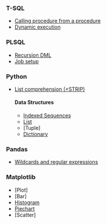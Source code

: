 ### T-SQL
* [Calling procedure from a procedure](scripts/procedure_output_call.sql)
* [Dynamic execution](scripts/dynamic_parameters.sql)

### PLSQL
* [Recursion DML](scripts/recursion_dml.sql)
* [Job setup](scripts/job.sql)

### Python
* [List comprehension (+STRIP)](scripts/list_comprehension_1.ipynb)
  #### Data Structures
  * [Indexed Sequences](scripts/indexed_sequences.ipynb)
  * [List](scripts/indexed_sequences_list.ipynb)
  * [Tuple]
  * [Dictionary](scripts/indexed_sequences_dictionaries.ipynb)

### Pandas
* [Wildcards and regular expressions](scripts/wildcard_regexp.ipynb)

### Matplotlib
* [Plot]
* [Bar]
* [Histogram](scripts/histogram.ipynb)
* [Piechart](scripts/piechart.ipynb)
* [Scatter]
